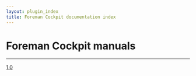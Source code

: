 ```yaml
---
layout: plugin_index
title: Foreman Cockpit documentation index
---
```


# Foreman Cockpit manuals
-----------------------------

<div class='row plugin-manual'>
  <div class='col-md-4 center'>
		<a href="plugins/foreman_cockpit/1.0/index.html" class="btn-doc btn">
			<i class="fa fa-newspaper-o"></i>
			<p id='manual'>1.0</p>
		</a>
	</div>
</div>
